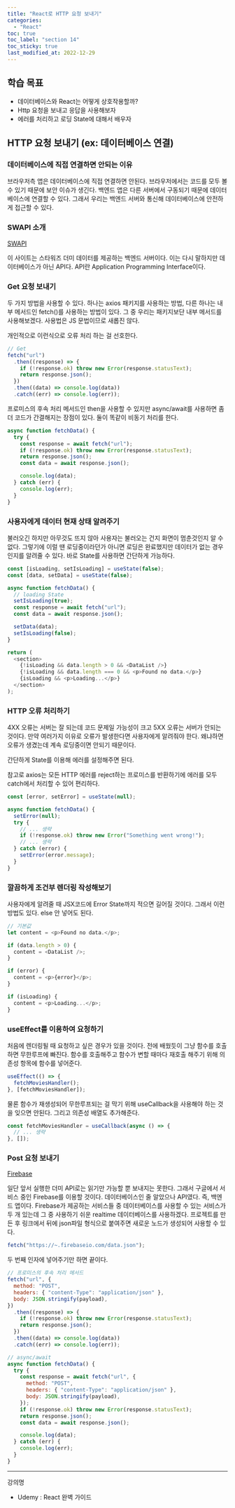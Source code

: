 ```yaml
---
title: "React로 HTTP 요청 보내기"
categories:
  - "React"
toc: true
toc_label: "section 14"
toc_sticky: true
last_modified_at: 2022-12-29
---
```


## 학습 목표

- 데이터베이스와 React는 어떻게 상호작용할까?
- Http 요청을 보내고 응답을 사용해보자
- 에러를 처리하고 로딩 State에 대해서 배우자

## HTTP 요청 보내기 (ex: 데이터베이스 연결)

### 데이터베이스에 직접 연결하면 안되는 이유

브라우저측 앱은 데이터베이스에 직접 연결하면 안된다. 브라우저에서는 코드를 모두 볼 수 있기 때문에 보안 이슈가 생긴다. 백엔드 앱은 다른 서버에서 구동되기 때문에 데이터베이스에 연결할 수 있다. 그래서 우리는 백엔드 서버와 통신해 데이터베이스에 안전하게 접근할 수 있다.

### SWAPI 소개

[SWAPI](https://swapi.dev/)

이 사이트는 스타워즈 더미 데이터를 제공하는 백엔드 서버이다. 이는 다시 말하지만 데이터베이스가 아닌 API다. API란 Application Programming Interface이다.

### Get 요청 보내기

두 가지 방법을 사용할 수 있다. 하나는 axios 패키지를 사용하는 방법, 다른 하나는 내부 메서드인 fetch()를 사용하는 방법이 있다. 그 중 우리는 패키지보단 내부 메서드를 사용해보겠다. 사용법은 JS 문법이므로 새롭진 않다.

개인적으로 이런식으로 오류 처리 하는 걸 선호한다.

```js
// Get
fetch("url")
  .then((response) => {
    if (!response.ok) throw new Error(response.statusText);
    return response.json();
  })
  .then((data) => console.log(data))
  .catch((err) => console.log(err));
```

프로미스의 후속 처리 메서드인 then을 사용할 수 있지만 async/await를 사용하면 좀 더 코드가 간결해지는 장점이 있다. 둘이 똑같이 비동기 처리를 한다.

```js
async function fetchData() {
  try {
    const response = await fetch("url");
    if (!response.ok) throw new Error(response.statusText);
    return response.json();
    const data = await response.json();

    console.log(data);
  } catch (err) {
    console.log(err);
  }
}
```

### 사용자에게 데이터 현재 상태 알려주기

불러오긴 하지만 아무것도 뜨지 않아 사용자는 불러오는 건지 화면이 멈춘것인지 알 수 없다. 그렇기에 이럴 땐 로딩중이라던가 아니면 로딩은 완료했지만 데이터가 없는 경우인지를 알려줄 수 있다. 바로 State를 사용하면 간단하게 가능하다.

```js
const [isLoading, setIsLoading] = useState(false);
const [data, setData] = useState(false);

async function fetchData() {
  // loading State
  setIsLoading(true);
  const response = await fetch("url");
  const data = await response.json();

  setData(data);
  setIsLoading(false);
}

return (
  <section>
    {!isLoading && data.length > 0 && <DataList />}
    {!isLoading && data.length === 0 && <p>Found no data.</p>}
    {isLoading && <p>Loading...</p>}
  </section>
);
```

### HTTP 오류 처리하기

4XX 오류는 서버는 잘 되는데 코드 문제일 가능성이 크고 5XX 오류는 서버가 안되는 것이다. 만약 여러가지 이유로 오류가 발생한다면 사용자에게 알려줘야 한다. 왜냐하면 오류가 생겼는데 계속 로딩중이면 안되기 때문이다.

간단하게 State를 이용해 에러를 설정해주면 된다.

참고로 axios는 모든 HTTP 에러를 reject하는 프로미스를 반환하기에 에러를 모두 catch에서 처리할 수 있어 편리하다.

```js
const [error, setError] = useState(null);

async function fetchData() {
  setError(null);
  try {
    // ... 생략
    if (!response.ok) throw new Error("Something went wrong!");
    // ... 생략
  } catch (error) {
    setError(error.message);
  }
}
```

### 깔끔하게 조건부 렌더링 작성해보기

사용자에게 알려줄 때 JSX코드에 Error State까지 적으면 길어질 것이다. 그래서 이런 방법도 있다. else 안 넣어도 된다.

```js
// 기본값
let content = <p>Found no data.</p>;

if (data.length > 0) {
  content = <DataList />;
}

if (error) {
  content = <p>{error}</p>;
}

if (isLoading) {
  content = <p>Loading...</p>;
}
```

### useEffect를 이용하여 요청하기

처음에 렌더링될 때 요청하고 싶은 경우가 있을 것이다. 전에 배웠듯이 그냥 함수를 호출하면 무한루프에 빠진다. 함수를 호출해주고 함수가 변할 때마다 재호출 해주기 위해 의존성 항목에 함수를 넣어준다.

```js
useEffect(() => {
  fetchMoviesHandler();
}, [fetchMoviesHandler]);
```

물론 함수가 재생성되어 무한루프되는 걸 막기 위해 useCallback을 사용해야 하는 것을 잊으면 안된다. 그리고 의존성 배열도 추가해준다.

```js
const fetchMoviesHandler = useCallback(async () => {
  // ... 생략
}, []);
```

### Post 요청 보내기

[Firebase](https://console.firebase.google.com/)

일단 앞서 실행한 더미 API로는 읽기만 가능할 뿐 보내지는 못한다. 그래서 구글에서 서비스 중인 Firebase를 이용할 것이다. 데이터베이스인 줄 알았으나 API였다. 즉, 백엔드 앱이다. Firebase가 제공하는 서비스들 중 데이터베이스를 사용할 수 있는 서비스가 두 개 있는데 그 중 사용하기 쉬운 realtime 데이터베이스를 사용하겠다. 프로젝트를 만든 후 링크에서 뒤에 json파일 형식으로 붙여주면 새로운 노드가 생성되어 사용할 수 있다.

```js
fetch("https://~.firebaseio.com/data.json");
```

두 번째 인자에 넣어주기만 하면 끝이다.

```js
// 프로미스의 후속 처리 메서드
fetch("url", {
  method: "POST",
  headers: { "content-Type": "application/json" },
  body: JSON.stringify(payload),
})
  .then((response) => {
    if (!response.ok) throw new Error(response.statusText);
    return response.json();
  })
  .then((data) => console.log(data))
  .catch((err) => console.log(err));
```

```js
// async/await
async function fetchData() {
  try {
    const response = await fetch("url", {
      method: "POST",
      headers: { "content-Type": "application/json" },
      body: JSON.stringify(payload),
    });
    if (!response.ok) throw new Error(response.statusText);
    return response.json();
    const data = await response.json();

    console.log(data);
  } catch (err) {
    console.log(err);
  }
}
```

---

강의명

- Udemy : React 완벽 가이드
